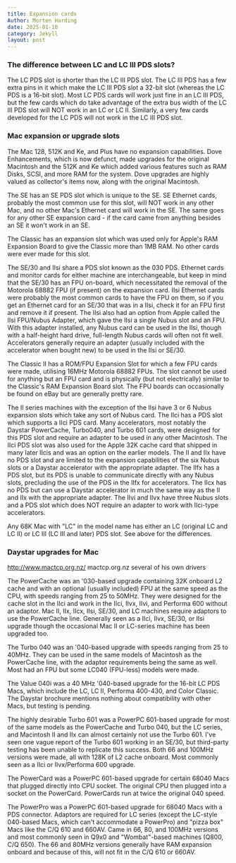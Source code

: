 ```yaml
---
title: Expansion cards
Author: Morten Harding
date: 2025-01-10
category: Jekyll
layout: post
---
```


### The difference between LC and LC III PDS slots?

The LC PDS slot is shorter than the LC III PDS slot. The LC III PDS has a few extra pins in it which make the LC III PDS slot a 32-bit slot (whereas the LC PDS is a 16-bit slot). Most LC PDS cards will work just fine in an LC III PDS, but the few cards which do take advantage of the extra bus width of the LC III PDS slot will NOT work in an LC or LC II. Similarly, a very few cards developed for the LC PDS will not work in the LC III PDS slot.


### Mac expansion or upgrade slots

The Mac 128, 512K and Ke, and Plus have no expansion capabilities. Dove Enhancements, which is now defunct, made upgrades for the original Macintosh and the 512K and Ke which added various features such as RAM Disks, SCSI, and more RAM for the system. Dove upgrades are highly valued as collector's items now, along with the original Macintosh.

The SE has an SE PDS slot which is unique to the SE. SE Ethernet cards, probably the most common use for this slot, will NOT work in any other Mac, and no other Mac's Ethernet card will work in the SE. The same goes for any other SE expansion card - if the card came from anything besides an SE it won't work in an SE.

The Classic has an expansion slot which was used only for Apple's RAM Expansion Board to give the Classic more than 1MB RAM. No other cards were ever made for this slot.

The SE/30 and IIsi share a PDS slot known as the 030 PDS. Ethernet cards and monitor cards for either machine are interchangeable, but keep in mind that the SE/30 has an FPU on-board, which necessitated the removal of the Motorola 68882 FPU (if present) on the expansion card. IIsi Ethernet cards were probably the most common cards to have the FPU on them, so if you get an Ethernet card for an SE/30 that was in a IIsi, check it for an FPU first and remove it if present. The IIsi also had an option from Apple called the IIsi FPU/Nubus Adapter, which gave the IIsi a single Nubus slot and an FPU. With this adapter installed, any Nubus card can be used in the IIsi, though with a half-height hard drive, full-length Nubus cards will often not fit well. Accelerators generally require an adapter (usually included with the accelerator when bought new) to be used in the IIsi or SE/30.

The Classic II has a ROM/FPU Expansion Slot for which a few FPU cards were made, utilising 16MHz Motorola 68882 FPUs. The slot cannot be used for anything but an FPU card and is physically (but not electrically) similar to the Classic's RAM Expansion Board slot. The FPU boards can occasionally be found on eBay but are generally pretty rare.

The II series machines with the exception of the IIsi have 3 or 6 Nubus expansion slots which take any sort of Nubus card. The IIci has a PDS slot which supports a IIci PDS card. Many accelerators, most notably the Daystar PowerCache, Turbo040, and Turbo 601 cards, were designed for this PDS slot and require an adapter to be used in any other Macintosh. The IIci PDS slot was also used for the Apple 32K cache card that shipped in many later IIcis and was an option on the earlier models. The II and IIx have no PDS slot and are limited to the expansion capabilities of the six Nubus slots or a Daystar accelerator with the appropriate adapter. The IIfx has a PDS slot, but its PDS is unable to communicate directly with any Nubus slots, precluding the use of the PDS in the IIfx for accelerators. The IIcx has no PDS but can use a Daystar accelerator in much the same way as the II and IIx with the appropriate adapter. The IIvi and IIvx have three Nubus slots and a PDS slot which does NOT require an adapter to work with IIci-type accelerators.

Any 68K Mac with "LC" in the model name has either an LC (original LC and LC II) or LC III (LC III and later) PDS slot. See above for the differences.


### Daystar upgrades for Mac

http://www.mactcp.org.nz/ mactcp.org.nz several of his own drivers

The PowerCache was an '030-based upgrade containing 32K onboard L2 cache and with an optional (usually included) FPU at the same speed as the CPU, with speeds ranging from 25 to 50MHz. They were designed for the cache slot in the IIci and work in the IIci, IIvx, IIvi, and Performa 600 without an adaptor. Mac II, IIx, IIcx, IIsi, SE/30, and LC machines require adaptors to use the PowerCache line. Generally seen as a IIci, IIvx, SE/30, or IIsi upgrade though the occasional Mac II or LC-series machine has been upgraded too.

The Turbo 040 was an '040-based upgrade with speeds ranging from 25 to 40MHz. They can be used in the same models of Macintosh as the PowerCache line, with the adaptor requirements being the same as well. Most had an FPU but some LC040 (FPU-less) models were made.

The Value 040i was a 40 MHz '040-based upgrade for the 16-bit LC PDS Macs, which include the LC, LC II, Performa 400-430, and Color Classic. The Daystar brochure mentions nothing about compatibility with other Macs, but testing is pending.

The highly desirable Turbo 601 was a PowerPC 601-based upgrade for most of the same models as the PowerCache and Turbo 040, but the LC series, and Macintosh II and IIx can almost certainly not use the Turbo 601. I've seen one vague report of the Turbo 601 working in an SE/30, but third-party testing has been unable to replicate this success. Both 66 and 100MHz versions were made, all with 128K of L2 cache onboard. Most commonly seen as a IIci or IIvx/Performa 600 upgrade.

The PowerCard was a PowerPC 601-based upgrade for certain 68040 Macs that plugged directly into CPU socket. The original CPU then plugged into a socket on the PowerCard. PowerCards run at twice the original 040 speed.

The PowerPro was a PowerPC 601-based upgrade for 68040 Macs with a PDS connector. Adaptors are required for LC series (except the LC-style 040-based Macs, which can't accommodate a PowerPro) and "pizza box" Macs like the C/Q 610 and 660AV. Came in 66, 80, and 100MHz versions and most commonly seen in Q9x0 and "Wombat"-based machines (Q800, C/Q 650). The 66 and 80MHz versions generally have RAM expansion onboard and because of this, will not fit in the C/Q 610 or 660AV.

